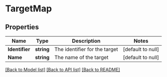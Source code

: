 # TargetMap

## Properties
Name | Type | Description | Notes
------------ | ------------- | ------------- | -------------
**Identifier** | **string** | The identifier for the target | [default to null]
**Name** | **string** | The name of the target | [default to null]

[[Back to Model list]](../README.md#documentation-for-models) [[Back to API list]](../README.md#documentation-for-api-endpoints) [[Back to README]](../README.md)

